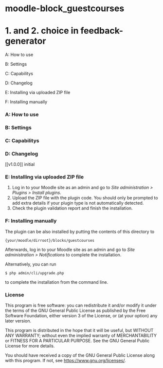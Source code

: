 # moodle-block_guestcourses

# 1. and 2. choice in feedback-generator #

A: How to use 

B: Settings 

C: Capabilitys

D: Changelog 

E: Installing via uploaded ZIP file

F: Installing manually


### A: How to use ###





### B: Settings ###





### C: Capabilitys ###





### D: Changelog ###

[[v1.0.0]] initial


### E: Installing via uploaded ZIP file ###

1. Log in to your Moodle site as an admin and go to _Site administration >
   Plugins > Install plugins_.
2. Upload the ZIP file with the plugin code. You should only be prompted to add
   extra details if your plugin type is not automatically detected.
3. Check the plugin validation report and finish the installation.

### F: Installing manually ###

The plugin can be also installed by putting the contents of this directory to

    {your/moodle/dirroot}/blocks/guestcourses

Afterwards, log in to your Moodle site as an admin and go to _Site administration >
Notifications_ to complete the installation.

Alternatively, you can run

    $ php admin/cli/upgrade.php

to complete the installation from the command line.

### License ###

This program is free software: you can redistribute it and/or modify it under
the terms of the GNU General Public License as published by the Free Software
Foundation, either version 3 of the License, or (at your option) any later
version.

This program is distributed in the hope that it will be useful, but WITHOUT ANY
WARRANTY; without even the implied warranty of MERCHANTABILITY or FITNESS FOR A
PARTICULAR PURPOSE.  See the GNU General Public License for more details.

You should have received a copy of the GNU General Public License along with
this program.  If not, see <https://www.gnu.org/licenses/>.
